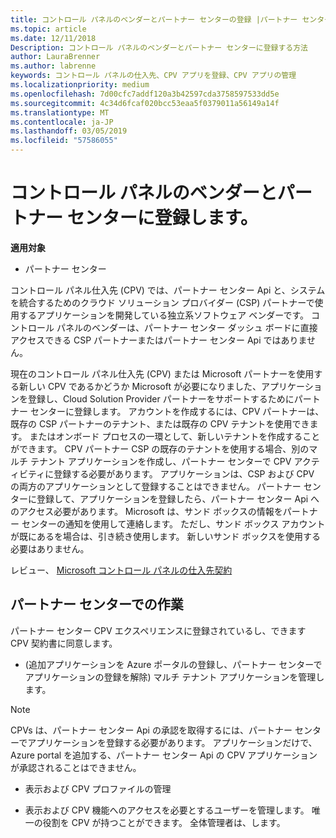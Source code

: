 ```yaml
---
title: コントロール パネルのベンダーとパートナー センターの登録 |パートナー センター
ms.topic: article
ms.date: 12/11/2018
Description: コントロール パネルのベンダーとパートナー センターに登録する方法
author: LauraBrenner
ms.author: labrenne
keywords: コントロール パネルの仕入先、CPV アプリを登録、CPV アプリの管理
ms.localizationpriority: medium
ms.openlocfilehash: 7d00cfc7addf120a3b42597cda3758597533dd5e
ms.sourcegitcommit: 4c34d6fcaf020bcc53eaa5f0379011a56149a14f
ms.translationtype: MT
ms.contentlocale: ja-JP
ms.lasthandoff: 03/05/2019
ms.locfileid: "57586055"
---
```

# <a name="enroll-in-partner-center-as-a-control-panel-vendor"></a>コントロール パネルのベンダーとパートナー センターに登録します。

**適用対象**

- パートナー センター

コントロール パネル仕入先 (CPV) では、パートナー センター Api と、システムを統合するためのクラウド ソリューション プロバイダー (CSP) パートナーで使用するアプリケーションを開発している独立系ソフトウェア ベンダーです。 コントロール パネルのベンダーは、パートナー センター ダッシュ ボードに直接アクセスできる CSP パートナーまたはパートナー センター Api ではありません。

現在のコントロール パネル仕入先 (CPV) または Microsoft パートナーを使用する新しい CPV であるかどうか Microsoft が必要になりました、アプリケーションを登録し、Cloud Solution Provider パートナーをサポートするためにパートナー センターに登録します。 アカウントを作成するには、CPV パートナーは、既存の CSP パートナーのテナント、または既存の CPV テナントを使用できます。 またはオンボード プロセスの一環として、新しいテナントを作成することができます。 CPV パートナー CSP の既存のテナントを使用する場合、別のマルチ テナント アプリケーションを作成し、パートナー センターで CPV アクティビティに登録する必要があります。 アプリケーションは、CSP および CPV の両方のアプリケーションとして登録することはできません。 パートナー センターに登録して、アプリケーションを登録したら、パートナー センター Api へのアクセス必要があります。  Microsoft は、サンド ボックスの情報をパートナー センターの通知を使用して連絡します。 ただし、サンド ボックス アカウントが既にあるを場合は、引き続き使用します。 新しいサンド ボックスを使用する必要はありません。   

レビュー、 [Microsoft コントロール パネルの仕入先契約](https://go.microsoft.com/fwlink/?linkid=2055198)


## <a name="working-in-partner-center"></a>パートナー センターでの作業
パートナー センター CPV エクスペリエンスに登録されているし、できます CPV 契約書に同意します。

- (追加アプリケーションを Azure ポータルの登録し、パートナー センターでアプリケーションの登録を解除) マルチ テナント アプリケーションを管理します。

>[!Note] 
>CPVs は、パートナー センター Api の承認を取得するには、パートナー センターでアプリケーションを登録する必要があります。 アプリケーションだけで、Azure portal を追加する、パートナー センター Api の CPV アプリケーションが承認されることはできません。 

- 表示および CPV プロファイルの管理 

- 表示および CPV 機能へのアクセスを必要とするユーザーを管理します。 唯一の役割を CPV が持つことができます。 全体管理者は、します。


